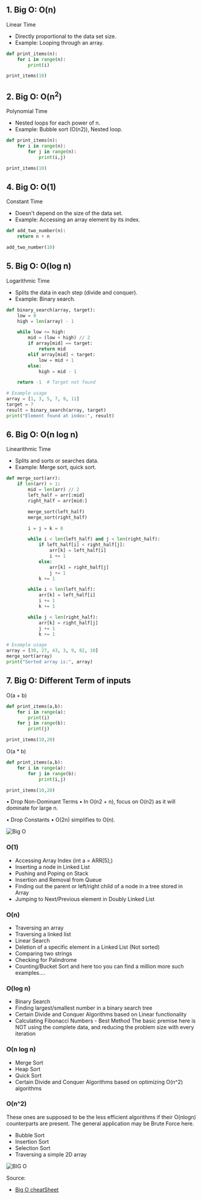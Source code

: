 ## 1. Big O: O(n) 
Linear Time
* Directly proportional to the data set size.
* Example: Looping through an array.

```py
def print_items(n):
    for i in range(n):
        print(i)

print_items(10)
```

## 2. Big O: O(n<sup>2</sup>)
Polynomial Time
* Nested loops for each power of n.
* Example: Bubble sort (O(n2)), Nested loop.

```py
def print_items(n):
    for i in range(n):
        for j in range(n):
            print(i,j)

print_items(10)
```

## 4. Big O: O(1)
Constant Time
* Doesn't depend on the size of the data set.
* Example: Accessing an array element by its index.

```py
def add_two_number(n):
    return n + n

add_two_number(10)
```

## 5. Big O: O(log n)
Logarithmic Time
* Splits the data in each step (divide and conquer).
* Example: Binary search.

```py
def binary_search(array, target):
    low = 0
    high = len(array) - 1

    while low <= high:
        mid = (low + high) // 2
        if array[mid] == target:
            return mid
        elif array[mid] < target:
            low = mid + 1
        else:
            high = mid - 1

    return -1  # Target not found

# Example usage
array = [1, 3, 5, 7, 9, 11]
target = 7
result = binary_search(array, target)
print("Element found at index:", result)

```


## 6. Big O: O(n log n)
Linearithmic Time
* Splits and sorts or searches data.
* Example: Merge sort, quick sort.

```py
def merge_sort(arr):
    if len(arr) > 1:
        mid = len(arr) // 2
        left_half = arr[:mid]
        right_half = arr[mid:]

        merge_sort(left_half)
        merge_sort(right_half)

        i = j = k = 0

        while i < len(left_half) and j < len(right_half):
            if left_half[i] < right_half[j]:
                arr[k] = left_half[i]
                i += 1
            else:
                arr[k] = right_half[j]
                j += 1
            k += 1

        while i < len(left_half):
            arr[k] = left_half[i]
            i += 1
            k += 1

        while j < len(right_half):
            arr[k] = right_half[j]
            j += 1
            k += 1

# Example usage
array = [38, 27, 43, 3, 9, 82, 10]
merge_sort(array)
print("Sorted array is:", array)

```

## 7. Big O: Different Term of inputs

O(a + b)
```py
def print_items(a,b):
    for i in range(a):
        print(i)
    for j in range(b):
        print(j)

print_items(10,20)
```

O(a * b)
```py
def print_items(a,b):
    for i in range(a):
        for j in range(b):
            print(i,j)

print_items(10,20)
```

• Drop Non-Dominant Terms
    • In O(n2 + n), focus on O(n2) as it will dominate for large n.

• Drop Constants
    • O(2n) simplifies to O(n).


![Big O](https://github.com/user-attachments/assets/782ae9cc-423f-4d50-a389-17e6b8b9e0a8)

### O(1) 

* Accessing Array Index (int a = ARR[5];)
* Inserting a node in Linked List
* Pushing and Poping on Stack
* Insertion and Removal from Queue
* Finding out the parent or left/right child of a node in a tree stored in Array
* Jumping to Next/Previous element in Doubly Linked List

### O(n) 

* Traversing an array
* Traversing a linked list
* Linear Search
* Deletion of a specific element in a Linked List (Not sorted)
* Comparing two strings
* Checking for Palindrome
* Counting/Bucket Sort and here too you can find a million more such examples....

### O(log n)

* Binary Search
* Finding largest/smallest number in a binary search tree
* Certain Divide and Conquer Algorithms based on Linear functionality
* Calculating Fibonacci Numbers - Best Method The basic premise here is NOT using the complete data, and reducing the problem size with every iteration

### O(n log n)

* Merge Sort
* Heap Sort
* Quick Sort
* Certain Divide and Conquer Algorithms based on optimizing O(n^2) algorithms

### O(n^2) 
These ones are supposed to be the less efficient algorithms if their O(nlogn) counterparts are present. The general application may be Brute Force here.

* Bubble Sort
* Insertion Sort
* Selection Sort
* Traversing a simple 2D array

![BIG O](https://github.com/user-attachments/assets/038c2251-6b97-45f3-abed-bb9f81d24974)


Source:
* [Big O cheatSheet](https://www.bigocheatsheet.com/)
